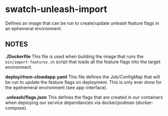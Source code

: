 # swatch-unleash-import

Defines an image that can be run to create/update unleash feature
flags in an ephemeral environment.

## NOTES
**./Dockerfile**
This file is used when building the image that runs the `bin/import-features.sh` script that
loads all the feature flags into the target environment.

**deploy/rhsm-clowdapp.yaml**
This file defines the Job/ConfigMap that will be run to update the feature flags on deployment.
This is only ever done for the epehemeral environment (see app-interface).

**.unleash/flags.json**
This defines the flags that are created in our containers when deploying our
service dependancies via docker/podman (docker-compose).

